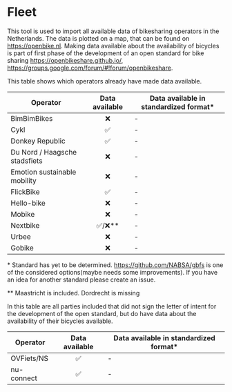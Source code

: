 # Fleet
This tool is used to import all available data of bikesharing operators in the Netherlands. The data is plotted on a map, that can be found on https://openbike.nl. Making data available about the availability of bicycles is part of first phase of the development of an open standard for bike sharing https://openbikeshare.github.io/, https://groups.google.com/forum/#!forum/openbikeshare. 

This table shows which operators already have made data available.

| Operator | Data available | Data available in standardized format* |
| --- |  :---: | --- |
| BimBimBikes | :x: | - |
| Cykl | :white_check_mark: | - |
| Donkey Republic | :white_check_mark: | - |
| Du Nord / Haagsche stadsfiets | :x: | - |
| Emotion sustainable mobility | :x: | - |
| FlickBike| :white_check_mark: | - |
| Hello-bike| :x: | - |
| Mobike| :x: | - |
| Nextbike| :white_check_mark:/:x:** | - |
| Urbee| :x: | - |
| Gobike| :x: | - |

\* Standard has yet to be determined. https://github.com/NABSA/gbfs is one of the considered options(maybe needs some improvements). If you have an idea for another standard please create an issue.

\*\* Maastricht is included. Dordrecht is missing

In this table are all parties included that did not sign the letter of intent for the development of the open standard, but do have data about the availability of their bicycles available. 

| Operator | Data available | Data available in standardized format* |
| --- | :---: | --- |
| OVFiets/NS | :white_check_mark: | - |
| nu-connect | :white_check_mark: | - |
